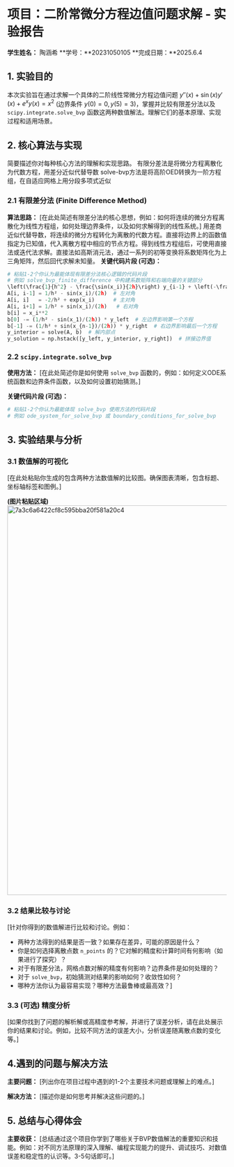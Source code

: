 # 项目：二阶常微分方程边值问题求解 - 实验报告

**学生姓名：** 陶涵希
**学号：**20231050105
**完成日期：**2025.6.4

## 1. 实验目的

本次实验旨在通过求解一个具体的二阶线性常微分方程边值问题 $y''(x) + \sin(x) y'(x) + e^x y(x) = x^2$ (边界条件 $y(0)=0, y(5)=3$)，掌握并比较有限差分法以及 `scipy.integrate.solve_bvp` 函数这两种数值解法。理解它们的基本原理、实现过程和适用场景。

## 2. 核心算法与实现

简要描述你对每种核心方法的理解和实现思路。
有限分差法是将微分方程离散化为代数方程，用差分近似代替导数
solve-bvp方法是将高阶OED转换为一阶方程组，在自适应网格上用分段多项式近似
### 2.1 有限差分法 (Finite Difference Method)

**算法思路：**
[在此处简述有限差分法的核心思想，例如：如何将连续的微分方程离散化为线性方程组，如何处理边界条件，以及如何求解得到的线性系统。]
用差商近似代替导数，将连续的微分方程转化为离散的代数方程。直接将边界上的函数值指定为已知值，代入离散方程中相应的节点方程。得到线性方程组后，可使用直接法或迭代法求解。直接法如高斯消元法，通过一系列的初等变换将系数矩阵化为上三角矩阵，然后回代求解未知量。
**关键代码片段 (可选)：**
```python
# 粘贴1-2个你认为最能体现有限差分法核心逻辑的代码片段
# 例如 solve_bvp_finite_difference 中构建系数矩阵和右端向量的关键部分
\left(\frac{1}{h^2} - \frac{\sin(x_i)}{2h}\right) y_{i-1} + \left(-\frac{2}{h^2} + e^{x_i}\right) y_i + \left(\frac{1}{h^2} + \frac{\sin(x_i)}{2h}\right) y_{i+1} = x_i^2
A[i, i-1] = 1/h² - sin(x_i)/(2h)  # 左对角
A[i, i]   = -2/h² + exp(x_i)      # 主对角
A[i, i+1] = 1/h² + sin(x_i)/(2h)   # 右对角
b[i] = x_i**2
b[0] -= (1/h² - sin(x_1)/(2h)) * y_left  # 左边界影响第一个方程
b[-1] -= (1/h² + sin(x_{n-1})/(2h)) * y_right  # 右边界影响最后一个方程
y_interior = solve(A, b)  # 解内部点
y_solution = np.hstack([y_left, y_interior, y_right])  # 拼接边界值
```

### 2.2 `scipy.integrate.solve_bvp`

**使用方法：**
[在此处简述你是如何使用 `solve_bvp` 函数的，例如：如何定义ODE系统函数和边界条件函数，以及如何设置初始猜测。]

**关键代码片段 (可选)：**
```python
# 粘贴1-2个你认为最能体现 solve_bvp 使用方法的代码片段
# 例如 ode_system_for_solve_bvp 或 boundary_conditions_for_solve_bvp
```

## 3. 实验结果与分析

### 3.1 数值解的可视化

[在此处粘贴你生成的包含两种方法数值解的比较图。确保图表清晰，包含标题、坐标轴标签和图例。]

**(图片粘贴区域)**
<img width="893" alt="7a3c6a6422cf8c595bba20f581a20c4" src="https://github.com/user-attachments/assets/5f61e86e-10ed-4170-8531-ca90f9054bfb" />

### 3.2 结果比较与讨论

[针对你得到的数值解进行比较和讨论。例如：
- 两种方法得到的结果是否一致？如果存在差异，可能的原因是什么？
- 你是如何选择离散点数 `n_points` 的？它对解的精度和计算时间有何影响（如果进行了探究）？
- 对于有限差分法，网格点数对解的精度有何影响？边界条件是如何处理的？
- 对于 `solve_bvp`，初始猜测对结果的影响如何？收敛性如何？
- 哪种方法你认为最容易实现？哪种方法最鲁棒或最高效？]

### 3.3 (可选) 精度分析

[如果你找到了问题的解析解或高精度参考解，并进行了误差分析，请在此处展示你的结果和讨论。例如，比较不同方法的误差大小，分析误差随离散点数的变化等。]

## 4.遇到的问题与解决方法

**主要问题：**
[列出你在项目过程中遇到的1-2个主要技术问题或理解上的难点。]

**解决方法：**
[描述你是如何思考并解决这些问题的。]

## 5. 总结与心得体会

**主要收获：**
[总结通过这个项目你学到了哪些关于BVP数值解法的重要知识和技能。例如：对不同方法原理的深入理解、编程实现能力的提升、调试技巧、对数值误差和稳定性的认识等。3-5句话即可。]

